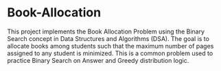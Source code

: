 # Book-Allocation
This project implements the Book Allocation Problem using the Binary Search concept in Data Structures and Algorithms (DSA). The goal is to allocate books among students such that the maximum number of pages assigned to any student is minimized. This is a common problem used to practice Binary Search on Answer and Greedy distribution logic.
